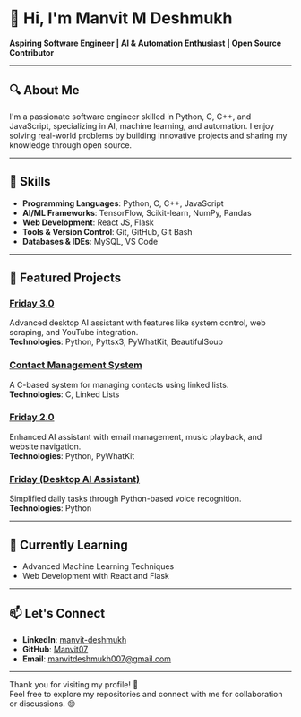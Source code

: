 # 👋 Hi, I'm Manvit M Deshmukh  

**Aspiring Software Engineer | AI & Automation Enthusiast | Open Source Contributor**  

---

## 🔍 About Me  
I'm a passionate software engineer skilled in Python, C, C++, and JavaScript, specializing in AI, machine learning, and automation. I enjoy solving real-world problems by building innovative projects and sharing my knowledge through open source.

---

## 🚀 Skills  
- **Programming Languages**: Python, C, C++, JavaScript  
- **AI/ML Frameworks**: TensorFlow, Scikit-learn, NumPy, Pandas  
- **Web Development**: React JS, Flask  
- **Tools & Version Control**: Git, GitHub, Git Bash  
- **Databases & IDEs**: MySQL, VS Code  

---

## 📌 Featured Projects  

### [Friday 3.0](https://github.com/Manvit07/friday_3.O)  
Advanced desktop AI assistant with features like system control, web scraping, and YouTube integration.  
**Technologies**: Python, Pyttsx3, PyWhatKit, BeautifulSoup  

### [Contact Management System](https://github.com/Manvit07/contact_management_system-)  
A C-based system for managing contacts using linked lists.  
**Technologies**: C, Linked Lists  

### [Friday 2.0](https://github.com/Manvit07/Desktop_AI_Friday_2.O)  
Enhanced AI assistant with email management, music playback, and website navigation.  
**Technologies**: Python, PyWhatKit  

### [Friday (Desktop AI Assistant)](https://github.com/Manvit07/Desktop-AI-Friday)  
Simplified daily tasks through Python-based voice recognition.  
**Technologies**: Python  

---

## 🌱 Currently Learning  
- Advanced Machine Learning Techniques  
- Web Development with React and Flask  

---

## 📫 Let's Connect  
- **LinkedIn**: [manvit-deshmukh](https://www.linkedin.com/in/manvit-deshmukh-952598293/)  
- **GitHub**: [Manvit07](https://github.com/Manvit07)  
- **Email**: [manvitdeshmukh007@gmail.com](mailto:manvitdeshmukh007@gmail.com)  

---

Thank you for visiting my profile! 🚀  
Feel free to explore my repositories and connect with me for collaboration or discussions. 😊
